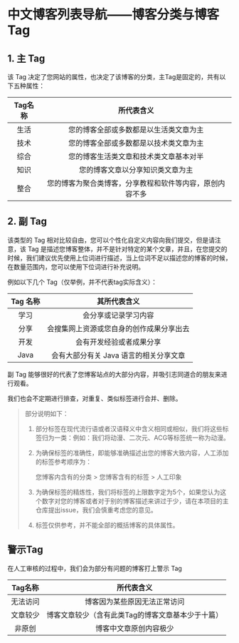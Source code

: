 # 中文博客列表导航——博客分类与博客 Tag



## 1. 主 Tag

该 Tag 决定了您网站的属性，也决定了该博客的分类，主Tag是固定的，共有以下五种属性：

| Tag名称 |                        所代表含义                        |
| :-----: | :------------------------------------------------------: |
|  生活   |          您的博客全部或多数都是以生活类文章为主          |
|  技术   |          您的博客全部或多数都是以技术类文章为主          |
|  综合   |          您的博客生活类文章和技术类文章基本对半          |
|  知识   |             您的博客文章以分享知识类文章为主             |
|  整合   | 您的博客为聚合类博客，分享教程和软件等内容，原创内容不多 |

## 2. 副 Tag

该类型的 Tag 相对比较自由，您可以个性化自定义内容向我们提交，但是请注意，该 Tag 是描述您博客整体，并不是针对特定的某个文章，并且，在您提交的时候，我们建议优先使用上位词进行描述，当上位词不足以描述您的博客的时候，在数量范围内，您可以使用下位词进行补充说明。

例如以下几个 Tag（仅举例，并不代表tag实际含义）：

| Tag 名称 |               其所代表含义               |
| :------: | :--------------------------------------: |
|   学习   |           会分享或记录学习内容           |
|   分享   | 会搜集网上资源或您自身的创作成果分享出去 |
|   开发   |         会有开发经验或者成果分享         |
|   Java   |  会有大部分有关 Java 语言的相关分享文章  |

副 Tag 能够很好的代表了您博客站点的大部分内容，并吸引志同道合的朋友来进行观看。

我们也会不定期进行排查，对重复、类似标签进行合并、删除。

> 部分说明如下：
>
> 1. 部分标签在现代流行语或者汉语释义中含义相同或相似，我们将这些标签归为一类：例如：我们将动漫、二次元、ACG等标签统一称为动漫。
>
> 2. 为确保标签的准确性，即能够准确描述出您的博客大致内容，人工添加的标签参考顺序为：
>
>    您博客内含有的分类  > 您博客含有的标签 > 人工印象
>
> 3. 为确保标签的精炼性，我们将标签的上限数字定为5个，如果您认为这个数字对您的博客或者对于别的博客描述来讲过于少，请在本项目的主仓库提出issue，我们会慎重考虑您的意见。
>
> 4. 标签仅供参考，并不能全部的概括博客的具体属性。

## 警示Tag

在人工审核的过程中，我们会为部分有问题的博客打上警示 Tag

| Tag名称  |                    所代表含义                     |
| :------: | :-----------------------------------------------: |
| 无法访问 |           博客因为某些原因无法正常访问            |
| 文章较少 | 博客文章较少（含有此类Tag的博客文章基本少于十篇） |
|  非原创  |              博客中文章原创内容极少               |

